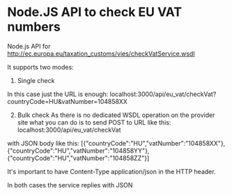 # Node.JS API to check EU VAT numbers

Node.js API for http://ec.europa.eu/taxation_customs/vies/checkVatService.wsdl

It supports two modes:

1) Single check

In this case just the URL is enough:
localhost:3000/api/eu_vat/checkVat?countryCode=HU&vatNumber=104858XX

2) Bulk check
As there is no dedicated WSDL operation on the provider site what you can do is to send POST to URL like this:
localhost:3000/api/eu_vat/checkVat

with JSON body like this:
[{"countryCode":"HU","vatNumber":"104858XX"},{"countryCode":"HU","vatNumber":"104858YY"},{"countryCode":"HU","vatNumber":"104858ZZ"}]

It's important to have Content-Type application/json in the HTTP header.

In both cases the service replies with JSON
